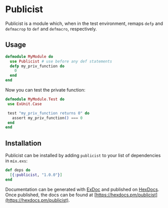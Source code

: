 # Publicist

Publicist is a module which, when in the test environment, remaps `defp` and
`defmacrop` to `def` and `defmacro`, respectively.

## Usage

```elixir
defmodule MyModule do
  use Publicist # use before any def statements
  defp my_priv_function do
    0
  end
end
```

Now you can test the private function:

```elixir
defmodule MyModule.Test do
 use ExUnit.Case

 test "my_priv_function returns 0" do
   assert my_priv_function() === 0
 end
end
```

## Installation

Publicist can be installed
by adding `publicist` to your list of dependencies in `mix.exs`:

```elixir
def deps do
  [{:publicist, "1.0.0"}]
end
```

Documentation can be generated with [ExDoc](https://github.com/elixir-lang/ex_doc)
and published on [HexDocs](https://hexdocs.pm). Once published, the docs can
be found at [https://hexdocs.pm/publicist](https://hexdocs.pm/publicist).

